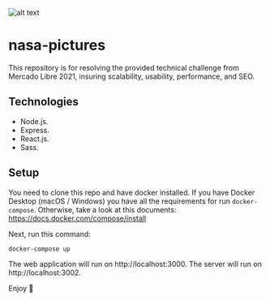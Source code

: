 

![alt text](https://w1.pngwing.com/pngs/954/432/png-transparent-pdf-logo-nasa-insignia-outer-space-nasa-tv-television-blue-line-circle.png "NASA")

# nasa-pictures

This repository is for resolving the provided technical challenge from Mercado Libre 2021, insuring scalability, usability, performance, and SEO.

## Technologies

- Node.js.
- Express.
- React.js.
- Sass.

## Setup

You need to clone this repo and have docker installed. If you have Docker Desktop (macOS / Windows) you have all the requirements for run `docker-compose`. Otherwise, take a look at this documents: https://docs.docker.com/compose/install

Next, run this command:

```sh
docker-compose up
```

The web application will run on http://localhost:3000.
The server will run on http://localhost:3002.

Enjoy :rocket:

